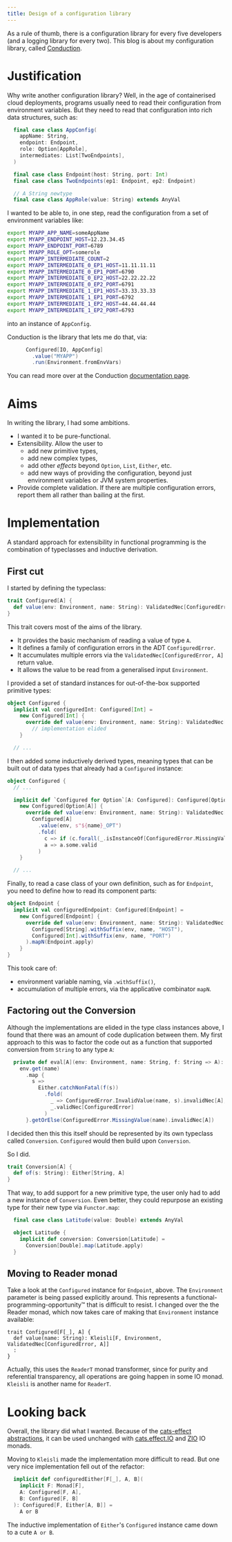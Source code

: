 ```yaml
---
title: Design of a configuration library
---
```


As a rule of thumb, there is a configuration library for every five developers (and a logging library for every two). 
This blog is about my configuration library, called [Conduction](https://github.com/leigh-perry/conduction). 

# Justification

Why write another configuration library?
Well, in the age of containerised cloud deployments, programs usually need to read their configuration from environment variables.
But they need to read that configuration into rich data structures, such as:
```scala
  final case class AppConfig(
    appName: String,
    endpoint: Endpoint,
    role: Option[AppRole],
    intermediates: List[TwoEndpoints],
  )

  final case class Endpoint(host: String, port: Int)
  final case class TwoEndpoints(ep1: Endpoint, ep2: Endpoint)

  // A String newtype
  final case class AppRole(value: String) extends AnyVal
```

I wanted to be able to, in one step, read the configuration from a set of environment variables like:
```bash
export MYAPP_APP_NAME=someAppName
export MYAPP_ENDPOINT_HOST=12.23.34.45
export MYAPP_ENDPOINT_PORT=6789
export MYAPP_ROLE_OPT=somerole
export MYAPP_INTERMEDIATE_COUNT=2
export MYAPP_INTERMEDIATE_0_EP1_HOST=11.11.11.11
export MYAPP_INTERMEDIATE_0_EP1_PORT=6790
export MYAPP_INTERMEDIATE_0_EP2_HOST=22.22.22.22
export MYAPP_INTERMEDIATE_0_EP2_PORT=6791
export MYAPP_INTERMEDIATE_1_EP1_HOST=33.33.33.33
export MYAPP_INTERMEDIATE_1_EP1_PORT=6792
export MYAPP_INTERMEDIATE_1_EP2_HOST=44.44.44.44
export MYAPP_INTERMEDIATE_1_EP2_PORT=6793
```

into an instance of `AppConfig`.

Conduction is the library that lets me do that, via:
```scala
      Configured[IO, AppConfig]
        .value("MYAPP")
        .run(Environment.fromEnvVars)
```

You can read more over at the Conduction [documentation page](https://github.com/leigh-perry/conduction/blob/master/README.md).

# Aims

In writing the library, I had some ambitions.

- I wanted it to be pure-functional.
- Extensibility. Allow the user to
  - add new primitive types,
  - add new complex types,
  - add other _effects_ beyond `Option`, `List`, `Either`, etc.
  - add new ways of providing the configuration, beyond just environment variables or JVM system properties.
- Provide complete validation. If there are multiple configuration errors, report them all rather than bailing at the first.

# Implementation

A standard approach for extensibility in functional programming is the combination of typeclasses and inductive derivation.

## First cut

I started by defining the typeclass:
```scala
trait Configured[A] {
  def value(env: Environment, name: String): ValidatedNec[ConfiguredError, A]
}
```

This trait covers most of the aims of the library.
- It provides the basic mechanism of reading a value of type `A`.
- It defines a family of configuration errors in the ADT `ConfiguredError`.
- It accumulates multiple errors via the `ValidatedNec[ConfiguredError, A]` return value.
- It allows the value to be read from a generalised input `Environment`.

I provided a set of standard instances for out-of-the-box supported primitive types:
```scala
object Configured {
  implicit val configuredInt: Configured[Int] =
    new Configured[Int] {
      override def value(env: Environment, name: String): ValidatedNec[ConfiguredError, Int] =
        // implementation elided
    }

  // ...
```

I then added some inductively derived types, meaning types that can be built out of data types that already had a `Configured` instance:
```scala
object Configured {
  // ...

  implicit def `Configured for Option`[A: Configured]: Configured[Option[A]] =
    new Configured[Option[A]] {
      override def value(env: Environment, name: String): ValidatedNec[ConfiguredError, Option[A]] =
        Configured[A]
          .value(env, s"${name}_OPT")
          .fold(
            c => if (c.forall(_.isInstanceOf[ConfiguredError.MissingValue])) None.validNec else c.invalid,
            a => a.some.valid
          )
    }

  // ...
```

Finally, to read a case class of your own definition, such as for `Endpoint`, you need to define how to read its component parts:
```scala
object Endpoint {
  implicit val configuredEndpoint: Configured[Endpoint] =
    new Configured[Endpoint] {
      override def value(env: Environment, name: String): ValidatedNec[ConfiguredError, Endpoint] = (
        Configured[String].withSuffix(env, name, "HOST"),
        Configured[Int].withSuffix(env, name, "PORT")
      ).mapN(Endpoint.apply)
    }
}
```

This took care of:

- environment variable naming, via `.withSuffix()`,
- accumulation of multiple errors, via the applicative combinator `mapN`.

## Factoring out the Conversion

Although the implementations are elided in the type class instances above, I found that there was an amount of code duplication between them.
My first approach to this was to factor the code out as a function that supported conversion from `String` to any type `A`:
```scala
  private def eval[A](env: Environment, name: String, f: String => A): ValidatedNec[ConfiguredError, A] =
    env.get(name)
      .map {
        s =>
          Either.catchNonFatal(f(s))
            .fold(
              _ => ConfiguredError.InvalidValue(name, s).invalidNec[A],
              _.validNec[ConfiguredError]
            )
      }.getOrElse(ConfiguredError.MissingValue(name).invalidNec[A])
```

I decided then this this itself should be represented by its own typeclass called `Conversion`. 
`Configured` would then build upon `Conversion`.

So I did.
```scala
trait Conversion[A] {
  def of(s: String): Either[String, A]
}
```

That way, to add support for a new primitive type, the user only had to add a new instance of `Conversion`. 
Even better, they could repurpose an existing type for their new type via `Functor.map`:
```scala
  final case class Latitude(value: Double) extends AnyVal

  object Latitude {
    implicit def conversion: Conversion[Latitude] =
      Conversion[Double].map(Latitude.apply)
  }
```

## Moving to Reader monad

Take a look at the `Configured` instance for `Endpoint`, above. The `Environment` parameter is being passed explicitly around.
This represents a functional-programming-opportunity™ that is difficult to resist.
I changed over the the Reader monad, which now takes care of making that `Environment` instance available:
```
trait Configured[F[_], A] {
  def value(name: String): Kleisli[F, Environment, ValidatedNec[ConfiguredError, A]]
  :
}
```

Actually, this uses the `ReaderT` monad transformer, since for purity and referential transparency, all operations are going happen in some IO monad.
`Kleisli` is another name for `ReaderT`.

# Looking back

Overall, the library did what I wanted. Because of the [cats-effect abstractions](https://github.com/typelevel/cats-effect), it can
be used unchanged with [cats.effect.IO](https://github.com/typelevel/cats-effect/blob/master/core/shared/src/main/scala/cats/effect/IO.scala)
and [ZIO](https://github.com/zio/zio) IO monads.

Moving to `Kleisli` made the implementation more difficult to read.
But one very nice implementation fell out of the refactor:
```scala
  implicit def configuredEither[F[_], A, B](
    implicit F: Monad[F],
    A: Configured[F, A],
    B: Configured[F, B]
  ): Configured[F, Either[A, B]] =
    A or B
```

The inductive implementation of `Either`'s `Configured` instance came down to a cute `A or B`.
